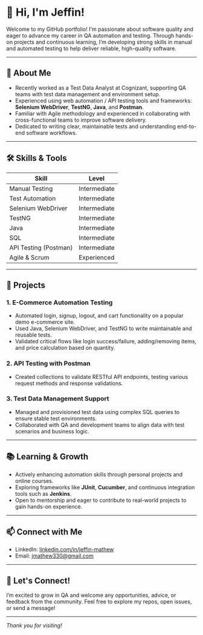 # 👋 Hi, I'm Jeffin!

Welcome to my GitHub portfolio! I'm passionate about software quality and eager to advance my career in QA automation and testing. Through hands-on projects and continuous learning, I’m developing strong skills in manual and automated testing to help deliver reliable, high-quality software.

---

## 🎯 About Me

- Recently worked as a Test Data Analyst at Cognizant, supporting QA teams with test data management and environment setup.  
- Experienced using web automation / API testing tools and frameworks: **Selenium WebDriver**, **TestNG**, **Java**, and **Postman**.  
- Familiar with Agile methodology and experienced in collaborating with cross-functional teams to improve software delivery.  
- Dedicated to writing clear, maintainable tests and understanding end-to-end software workflows.

---

## 🛠️ Skills & Tools

| Skill                  | Level         |
|------------------------|---------------|
| Manual Testing         | Intermediate  |
| Test Automation        | Intermediate  |
| Selenium WebDriver     | Intermediate  |
| TestNG                 | Intermediate  |
| Java                   | Intermediate  |
| SQL                    | Intermediate  |
| API Testing (Postman)  | Intermediate  |
| Agile & Scrum          | Experienced   |

---

## 🚀 Projects

### 1. **E-Commerce Automation Testing**
- Automated login, signup, logout, and cart functionality on a popular demo e-commerce site.  
- Used Java, Selenium WebDriver, and TestNG to write maintainable and reusable tests.  
- Validated critical flows like login success/failure, adding/removing items, and price calculation based on quantity.

### 2. **API Testing with Postman**
- Created collections to validate RESTful API endpoints, testing various request methods and response validations.

### 3. **Test Data Management Support**
- Managed and provisioned test data using complex SQL queries to ensure stable test environments.  
- Collaborated with QA and development teams to align data with test scenarios and business logic.

---

## 📚 Learning & Growth

- Actively enhancing automation skills through personal projects and online courses.  
- Exploring frameworks like **JUnit**, **Cucumber**, and continuous integration tools such as **Jenkins**.  
- Open to mentorship and eager to contribute to real-world projects to gain hands-on experience.

---

## 📫 Connect with Me

- LinkedIn: [linkedin.com/in/jeffin-mathew](https://linkedin.com/in/jeffin-mathew)  
- Email: jmathew330@gmail.com

---

## 🤝 Let's Connect!

I’m excited to grow in QA and welcome any opportunities, advice, or feedback from the community. Feel free to explore my repos, open issues, or send a message!

---

*Thank you for visiting!*

